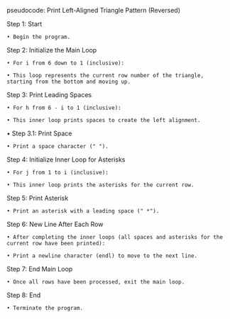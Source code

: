 pseudocode: Print Left-Aligned Triangle Pattern (Reversed)

Step 1: Start

    • Begin the program.

Step 2: Initialize the Main Loop

    • For i from 6 down to 1 (inclusive):

    • This loop represents the current row number of the triangle, starting from the bottom and moving up.

Step 3: Print Leading Spaces

    • For h from 6 - i to 1 (inclusive):

    • This inner loop prints spaces to create the left alignment.

  • Step 3.1: Print Space

    • Print a space character (" ").

Step 4: Initialize Inner Loop for Asterisks

    • For j from 1 to i (inclusive):

    • This inner loop prints the asterisks for the current row.
  
Step 5: Print Asterisk

    • Print an asterisk with a leading space (" *").

Step 6: New Line After Each Row

    • After completing the inner loops (all spaces and asterisks for the current row have been printed):

    • Print a newline character (endl) to move to the next line.

Step 7: End Main Loop

    • Once all rows have been processed, exit the main loop.

Step 8: End

    • Terminate the program.
